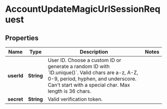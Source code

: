 

# AccountUpdateMagicUrlSessionRequest


## Properties

| Name | Type | Description | Notes |
|------------ | ------------- | ------------- | -------------|
|**userId** | **String** | User ID. Choose a custom ID or generate a random ID with &#x60;ID.unique()&#x60;. Valid chars are a-z, A-Z, 0-9, period, hyphen, and underscore. Can&#39;t start with a special char. Max length is 36 chars. |  |
|**secret** | **String** | Valid verification token. |  |



